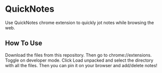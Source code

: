 # QuickNotes

Use QuickNotes chrome extension to quickly jot notes while browsing the web. 

## How To Use

Download the files from this repository. Then go to chrome://extensions. Toggle on developer mode. Click Load unpacked and select the directory with all the files. Then you can pin it on your browser and add/delete notes! 
